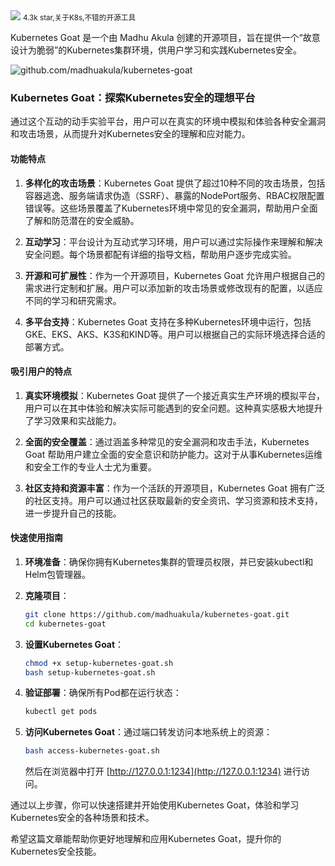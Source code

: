 <img src="/assets/image/241101-kubernetes-goat.png">
<small>4.3k star,关于K8s,不错的开源工具</small>

Kubernetes Goat 是一个由 Madhu Akula 创建的开源项目，旨在提供一个“故意设计为脆弱”的Kubernetes集群环境，供用户学习和实践Kubernetes安全。

![github.com/madhuakula/kubernetes-goat](/assets/image/241101-kubernetes-goat.png)

### Kubernetes Goat：探索Kubernetes安全的理想平台


通过这个互动的动手实验平台，用户可以在真实的环境中模拟和体验各种安全漏洞和攻击场景，从而提升对Kubernetes安全的理解和应对能力。

#### 功能特点

1. **多样化的攻击场景**：Kubernetes Goat 提供了超过10种不同的攻击场景，包括容器逃逸、服务端请求伪造（SSRF）、暴露的NodePort服务、RBAC权限配置错误等。这些场景覆盖了Kubernetes环境中常见的安全漏洞，帮助用户全面了解和防范潜在的安全威胁。

2. **互动学习**：平台设计为互动式学习环境，用户可以通过实际操作来理解和解决安全问题。每个场景都配有详细的指导文档，帮助用户逐步完成实验。

3. **开源和可扩展性**：作为一个开源项目，Kubernetes Goat 允许用户根据自己的需求进行定制和扩展。用户可以添加新的攻击场景或修改现有的配置，以适应不同的学习和研究需求。

4. **多平台支持**：Kubernetes Goat 支持在多种Kubernetes环境中运行，包括GKE、EKS、AKS、K3S和KIND等。用户可以根据自己的实际环境选择合适的部署方式。

#### 吸引用户的特点

1. **真实环境模拟**：Kubernetes Goat 提供了一个接近真实生产环境的模拟平台，用户可以在其中体验和解决实际可能遇到的安全问题。这种真实感极大地提升了学习效果和实战能力。

2. **全面的安全覆盖**：通过涵盖多种常见的安全漏洞和攻击手法，Kubernetes Goat 帮助用户建立全面的安全意识和防护能力。这对于从事Kubernetes运维和安全工作的专业人士尤为重要。

3. **社区支持和资源丰富**：作为一个活跃的开源项目，Kubernetes Goat 拥有广泛的社区支持。用户可以通过社区获取最新的安全资讯、学习资源和技术支持，进一步提升自己的技能。

#### 快速使用指南

1. **环境准备**：确保你拥有Kubernetes集群的管理员权限，并已安装kubectl和Helm包管理器。

2. **克隆项目**：
   ```bash
   git clone https://github.com/madhuakula/kubernetes-goat.git
   cd kubernetes-goat
   ```

3. **设置Kubernetes Goat**：
   ```bash
   chmod +x setup-kubernetes-goat.sh
   bash setup-kubernetes-goat.sh
   ```

4. **验证部署**：确保所有Pod都在运行状态：
   ```bash
   kubectl get pods
   ```

5. **访问Kubernetes Goat**：通过端口转发访问本地系统上的资源：
   ```bash
   bash access-kubernetes-goat.sh
   ```
   然后在浏览器中打开 [http://127.0.0.1:1234](http://127.0.0.1:1234) 进行访问。

通过以上步骤，你可以快速搭建并开始使用Kubernetes Goat，体验和学习Kubernetes安全的各种场景和技术。

希望这篇文章能帮助你更好地理解和应用Kubernetes Goat，提升你的Kubernetes安全技能。

